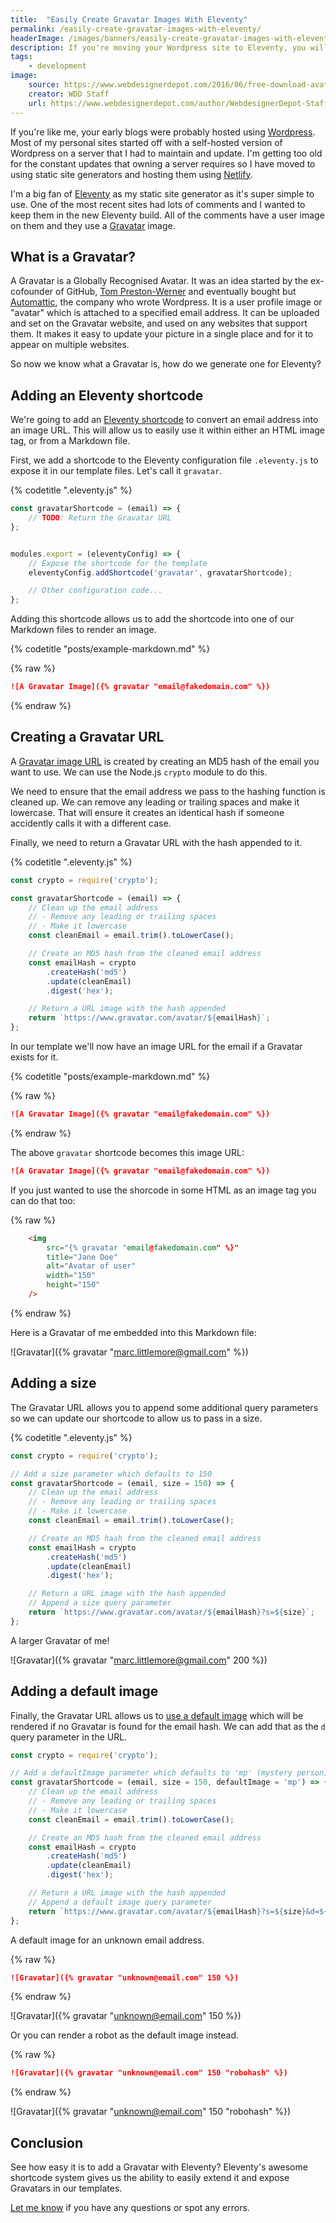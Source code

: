 ```yaml
---
title:  "Easily Create Gravatar Images With Eleventy"
permalink: /easily-create-gravatar-images-with-eleventy/
headerImage: /images/banners/easily-create-gravatar-images-with-eleventy.jpg
description: If you're moving your Wordpress site to Eleventy, you will want to convert your Gravatar images too. Find out how easy it is using an Eleventy shortcode.
tags:
    - development
image:
    source: https://www.webdesignerdepot.com/2016/06/free-download-avatar-vector-collection/
    creator: WDD Staff
    url: https://www.webdesignerdepot.com/author/WebdesignerDepot-Staff
---
```


If you're like me, your early blogs were probably hosted using [Wordpress](https://en-gb.wordpress.org/). Most of my personal sites started off with a self-hosted version of Wordpress on a server that I had to maintain and update. I'm getting too old for the constant updates that owning a server requires so I have moved to using static site generators and hosting them using [Netlify](https://netlify.com).

I'm a big fan of [Eleventy](https://www.11ty.dev/) as my static site generator as it's super simple to use. One of the most recent sites had lots of comments and I wanted to keep them in the new Eleventy build. All of the comments have a user image on them and they use a [Gravatar](https://en.gravatar.com/) image. 

## What is a Gravatar?

A Gravatar is a Globally Recognised Avatar. It was an idea started by the ex-cofounder of GitHub, [Tom Preston-Werner](https://en.wikipedia.org/wiki/Tom_Preston-Werner) and eventually bought but [Automattic](https://automattic.com/), the company who wrote Wordpress. It is a user profile image or "avatar" which is attached to a specified email address. It can be uploaded and set on the Gravatar website, and used on any websites that support them. It makes it easy to update your picture in a single place and for it to appear on multiple websites.

So now we know what a Gravatar is, how do we generate one for Eleventy?

## Adding an Eleventy shortcode

We're going to add an [Eleventy shortcode](https://www.11ty.dev/docs/shortcodes/) to convert an email address into an image URL. This will allow us to easily use it within either an HTML image tag, or from a Markdown file.

First, we add a shortcode to the Eleventy configuration file `.eleventy.js` to expose it in our template files. Let's call it `gravatar`.

{% codetitle ".eleventy.js" %}

```javascript
const gravatarShortcode = (email) => {
    // TODO: Return the Gravatar URL
};


modules.export = (eleventyConfig) => {
    // Expose the shortcode for the template
    eleventyConfig.addShortcode('gravatar', gravatarShortcode);

    // Other configuration code...
};
```

Adding this shortcode allows us to add the shortcode into one of our Markdown files to render an image.

{% codetitle "posts/example-markdown.md" %}

{% raw %}
```markdown
![A Gravatar Image]({% gravatar "email@fakedomain.com" %})
```
{% endraw %}

## Creating a Gravatar URL

A [Gravatar image URL](https://en.gravatar.com/site/implement/images/) is created by creating an MD5 hash of the email you want to use. We can use the Node.js `crypto` module to do this.

We need to ensure that the email address we pass to the hashing function is cleaned up. We can remove any leading or trailing spaces and make it lowercase. That will ensure it creates an identical hash if someone accidently calls it with a different case.

Finally, we need to return a Gravatar URL with the hash appended to it.

{% codetitle ".eleventy.js" %}

```js
const crypto = require('crypto');

const gravatarShortcode = (email) => {
    // Clean up the email address
    // - Remove any leading or trailing spaces
    // - Make it lowercase
    const cleanEmail = email.trim().toLowerCase();

    // Create an MD5 hash from the cleaned email address
    const emailHash = crypto
        .createHash('md5')
        .update(cleanEmail)
        .digest('hex');

    // Return a URL image with the hash appended
    return `https://www.gravatar.com/avatar/${emailHash}`;
};
```

In our template we'll now have an image URL for the email if a Gravatar exists for it.

{% codetitle "posts/example-markdown.md" %}

{% raw %}
```markdown
![A Gravatar Image]({% gravatar "email@fakedomain.com" %})
```
{% endraw %}

The above `gravatar` shortcode becomes this image URL:

```markdown
![A Gravatar Image]({% gravatar "email@fakedomain.com" %})
```

If you just wanted to use the shorcode in some HTML as an image tag you can do that too:

{% raw %}
```html
    <img
        src="{% gravatar "email@fakedomain.com" %}" 
        title="Jane Doe"
        alt="Avatar of user"
        width="150"
        height="150"
    />
```
{% endraw %}

Here is a Gravatar of me embedded into this Markdown file:

![Gravatar]({% gravatar "marc.littlemore@gmail.com" %})

## Adding a size

The Gravatar URL allows you to append some additional query parameters so we can update our shortcode to allow us to pass in a size. 

{% codetitle ".eleventy.js" %}

```js
const crypto = require('crypto');

// Add a size parameter which defaults to 150
const gravatarShortcode = (email, size = 150) => {
    // Clean up the email address
    // - Remove any leading or trailing spaces
    // - Make it lowercase
    const cleanEmail = email.trim().toLowerCase();

    // Create an MD5 hash from the cleaned email address
    const emailHash = crypto
        .createHash('md5')
        .update(cleanEmail)
        .digest('hex');

    // Return a URL image with the hash appended
    // Append a size query parameter
    return `https://www.gravatar.com/avatar/${emailHash}?s=${size}`;
};
```

A larger Gravatar of me!

![Gravatar]({% gravatar "marc.littlemore@gmail.com" 200 %})

## Adding a default image

Finally, the Gravatar URL allows us to [use a default image](https://en.gravatar.com/site/implement/images#default-image) which will be rendered if no Gravatar is found for the email hash. We can add that as the `d` query parameter in the URL.

```js
const crypto = require('crypto');

// Add a defaultImage parameter which defaults to 'mp' (mystery person)
const gravatarShortcode = (email, size = 150, defaultImage = 'mp') => {
    // Clean up the email address
    // - Remove any leading or trailing spaces
    // - Make it lowercase
    const cleanEmail = email.trim().toLowerCase();

    // Create an MD5 hash from the cleaned email address
    const emailHash = crypto
        .createHash('md5')
        .update(cleanEmail)
        .digest('hex');

    // Return a URL image with the hash appended
    // Append a default image query parameter
    return `https://www.gravatar.com/avatar/${emailHash}?s=${size}&d=${defaultImage}`;
};
```

A default image for an unknown email address.

{% raw %}
```md
![Gravatar]({% gravatar "unknown@email.com" 150 %})
```
{% endraw %}

![Gravatar]({% gravatar "unknown@email.com" 150 %})

Or you can render a robot as the default image instead.

{% raw %}
```md
![Gravatar]({% gravatar "unknown@email.com" 150 "robohash" %})
```
{% endraw %}

![Gravatar]({% gravatar "unknown@email.com" 150 "robohash" %})

## Conclusion

See how easy it is to add a Gravatar with Eleventy? Eleventy's awesome shortcode system gives us the ability to easily extend it and expose Gravatars in our templates.

[Let me know](/contact/) if you have any questions or spot any errors.